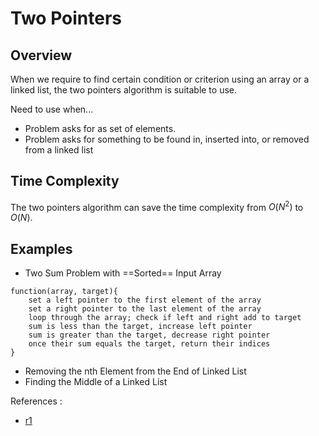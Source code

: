 # Two Pointers

## Overview

When we require to find certain condition or criterion using an array or a linked list, the two pointers algorithm is suitable to use.

Need to use when...
- Problem asks for as set of elements.
- Problem asks for something to be found in, inserted into, or removed from a linked list

## Time Complexity

The two pointers algorithm can save the time complexity from $O(N^2)$ to $O(N)$. 
## Examples

-  Two Sum Problem with ==Sorted== Input Array

```
function(array, target){  
	set a left pointer to the first element of the array  
	set a right pointer to the last element of the array  
	loop through the array; check if left and right add to target  
	sum is less than the target, increase left pointer  
	sum is greater than the target, decrease right pointer  
	once their sum equals the target, return their indices  
}
```
- Removing the nth Element from the End of Linked List
- Finding the Middle of a Linked List

References : 
- [r1](https://medium.com/codex/the-two-pointer-technique-8c44b0b3890)

